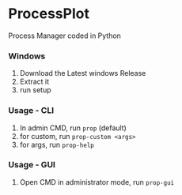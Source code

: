 # ProcessPlot
Process Manager coded in Python

### Windows
1. Download the Latest windows Release
2. Extract it
3. run setup

### Usage - CLI
1. In admin CMD, run ```prop``` (default)
2. for custom, run ```prop-custom <args>```
3. for args, run ```prop-help```

### Usage - GUI
1. Open CMD in administrator mode, run ```prop-gui```
